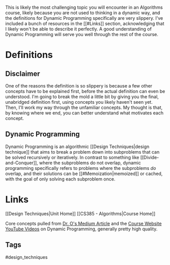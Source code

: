 This is likely the most challenging topic you will encounter in an Algorithms course, likely because you are not used to thinking in a dynamic way, and the definitions for Dynamic Programming specifically are very slippery. I've included a bunch of resources in the [[#Links]] section, acknowledging that I likely won't be able to describe it perfectly. A good understanding of Dynamic Programming will serve you well through the rest of the course.
# Definitions
## Disclaimer
One of the reasons the definition is so slippery is because a few other concepts have to be explained first, before the actual definition can even be understood. I'm going to break the mold a little bit by giving you the final, unabridged definition first, using concepts you likely haven't seen yet. Then, I'll work my way through the unfamiliar concepts. My thought is that, by knowing where we end, you can better understand what motivates each concept.
## Dynamic Programming
Dynamic Programming is an algorithmic [[Design Techniques|design technique]] that aims to break a problem down into subproblems that can be solved recursively or iteratively. In contrast to something like [[Divide-and-Conquer]], where the subproblems do not overlap, dynamic programming specifically refers to problems where the subproblems *do* overlap, and their solutions can be [[#Memoization|memoized]] or cached, with the goal of only solving each subproblem once.
# Links
[[Design Techniques|Unit Home]]
[[CS385 - Algorithms|Course Home]]

Core concepts pulled from [Dr. O's Medium Article](https://medium.com/@cokasaki/exploring-dynamic-programming-part-1-32e3b329ca90) and the [Course Website](https://eecscourses.westpoint.edu/courses/cs385/index.html)
[YouTube Videos](https://www.youtube.com/results?search_query=dynamic+programming) on Dynamic Programming, generally pretty high quality.
## Tags
#design_techniques 